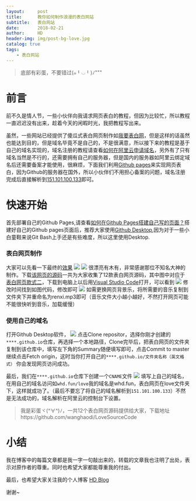 ```yaml
---
layout:     post
title:      教你如何制作浪漫的表白网站
subtitle:   表白网站
date:       2018-02-21
author:     HD
header-img: img/post-bg-love.jpg
catalog: true
tags:
    - 表白网站
---
```



>底部有彩蛋，不要错过(๑╹◡╹)ﾉ"""

# 前言
前不久是情人节，一些小伙伴向我请求网页表白的教程，但因为比较忙，所以教程一直迟迟没有出来，趁着今天的闲暇时光，我把教程写出来。

虽然，一些网站已经提供了傻瓜式表白网页制作如[我要表白网][1]，但是这样的话虽然也能达到目的，但是域名毕竟不是自己的，不是很满意，所以接下来的教程是基于自己的域名实现的，域名注册的教程请查看[如何在阿里云申请域名][2]，另外有了只有域名当然是不行的，还需要拥有自己的服务器，但是国内的服务器如阿里云绑定域名后还需要备案才能使用，很麻烦，下面我们利用[Github pages][3]来实现网页表白，因为Github的服务器在国外，所以小伙伴们不用担心备案的问题，域名注册完成后直接解析到[151.101.100.133][4]即可。

# 快速开始

首先部署自己的Github Pages,请查看[如何在Github Pages搭建自己写的页面？][5]搭建好自己的Github pages页面后，推荐大家使用[Github Desktop][6],因为对于一些小白童鞋来说Git Bash上手还是有些难度，所以这里使用Desktop.

### 表白网页制作

大家可以先看一下最终的[效果][7]
![][8]
![][9]
很漂亮有木有，非常感谢那位不知名大神的制作。下载[该网页的源码][10]一共为大家收集了12款表白网页源码，其中图中对应于[表白网页款式二][11]，下载到电脑上以后用[Visual Studio Code][12]打开，可以看到
![][13]
修改时间找到如图代码，修改即可
![][14]
如需更换网页背景乐，将所需要的音乐复制到文件夹下并重命名为renxi.mp3即可（音乐文件大小越小越好，不然打开网页可能不能很快听到音乐，加载缓慢）

### 使用自己的域名

打开Github Desktop软件，
![][15]
点击Clone repositor，选择你刚才创建的`****.github.io`仓库，再选择一个本地路径，Clone完毕后，把表白网页的文件夹复制到该仓库中，填写左下角的Summary随便填写即可，点击Commit to master 继续点击Fetch origin，这时当你打开自己的`****.github.io/文件夹名称（英文格式）`
你会发现网页访问成功。

最后，我们在`****.github.io`仓库下创建一个`CNAME`文件
![][16]
填写上自己的域名，在用自己的域名访问如`whd.fun/love`我的域名是whd.fun，表白网页在love文件夹下，这样就成功了。（最后不要忘了将自己的域名解析到`151.101.100.133`）不然是无法成功的，域名解析在阿里云的控制台下设置。

> 我是彩蛋ヾ(^∀^)ﾉ，一共12个表白网页源码提供给大家，下载地址https://github.com/wanghaodi/LoveSourceCode


# 小结

我在博客中的每篇文章都是我一字一句敲出来的，转载的文章我也注明了出处，表示对原作者的尊重。同时也希望大家都能尊重我的付出。

最后，也希望大家关注我的个人博客 [HD Blog][17]

谢谢~


  [1]: http://www.51bbw.cn/
  [2]: https://jingyan.baidu.com/article/39810a239b14f5b636fda622.html
  [3]: https://pages.github.com/36fda622.html
  [4]: http://151.101.100.133
  [5]: https://www.cnblogs.com/lijiayi/p/githubpages.html
  [6]: https://desktop.github.com/
  [7]: http://whd.fun/love
  [8]: http://ww1.sinaimg.cn/large/6712cbb1ly1foo8xav9zuj221q180dgh.jpg
  [9]: http://ww1.sinaimg.cn/large/6712cbb1ly1foo8yu6hljj221q180e81.jpg
  [10]: https://github.com/wanghaodi/LoveSourceCode
  [11]: https://github.com/wanghaodi/LoveSourceCode/tree/master/%E8%A1%A8%E7%99%BD%E7%BD%91%E9%A1%B5%E6%AC%BE%E5%BC%8F%E4%BA%8C%E6%BA%90%E7%A0%81
  [12]: https://code.visualstudio.com/
  [13]: http://ww1.sinaimg.cn/large/6712cbb1ly1foo9fshb0ij21se0uggsg.jpg
  [14]: http://ww1.sinaimg.cn/large/6712cbb1ly1foo9gnbv99j21dt0o0q5r.jpg
  [15]: http://ww1.sinaimg.cn/large/6712cbb1ly1foo9qa64ixj21480rq0x2.jpg
  [16]: http://ww1.sinaimg.cn/large/6712cbb1ly1foo9z8d5boj239m0sqwm9.jpg
  [17]: http://whd.fun
